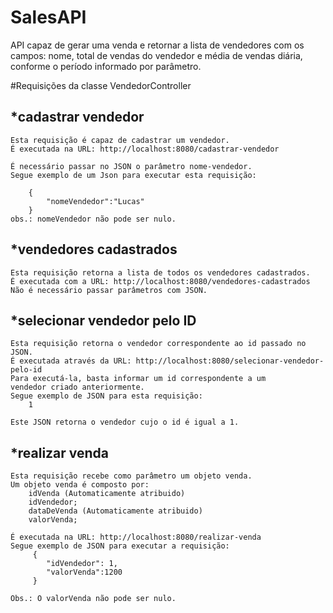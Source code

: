# SalesAPI
API capaz de gerar uma venda e retornar a lista de vendedores com os campos: nome, total de vendas do vendedor e média de vendas diária, conforme o período informado por parâmetro.

#Requisições da classe VendedorController

## *cadastrar vendedor
    Esta requisição é capaz de cadastrar um vendedor.
    É executada na URL: http://localhost:8080/cadastrar-vendedor
    
    É necessário passar no JSON o parâmetro nome-vendedor.
    Segue exemplo de um Json para executar esta requisição:
    
        {
        	"nomeVendedor":"Lucas"        	
        }
    obs.: nomeVendedor não pode ser nulo.
## *vendedores cadastrados
    Esta requisição retorna a lista de todos os vendedores cadastrados.
    É executada com a URL: http://localhost:8080/vendedores-cadastrados
    Não é necessário passar parâmetros com JSON.
    
## *selecionar vendedor pelo ID
    Esta requisição retorna o vendedor correspondente ao id passado no JSON.
    É executada através da URL: http://localhost:8080/selecionar-vendedor-pelo-id
    Para executá-la, basta informar um id correspondente a um 
    vendedor criado anteriormente.
    Segue exemplo de JSON para esta requisição:
        1
        
    Este JSON retorna o vendedor cujo o id é igual a 1.
    
## *realizar venda
    Esta requisição recebe como parâmetro um objeto venda.
    Um objeto venda é composto por:
        idVenda (Automaticamente atribuido)
        idVendedor;
        dataDeVenda (Automaticamente atribuido)
        valorVenda;
     
    É executada na URL: http://localhost:8080/realizar-venda
    Segue exemplo de JSON para executar a requisição:
         {
            "idVendedor": 1,
            "valorVenda":1200
         }
       
    Obs.: O valorVenda não pode ser nulo. 